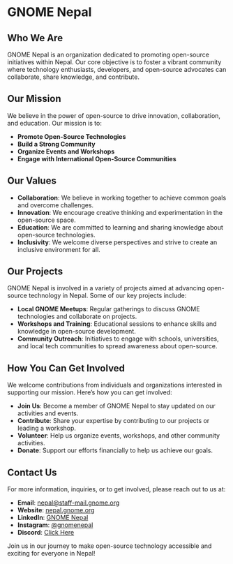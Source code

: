 # GNOME Nepal

## Who We Are

GNOME Nepal is an organization dedicated to promoting open-source initiatives within Nepal. Our core objective is to foster a vibrant community where technology enthusiasts, developers, and open-source advocates can collaborate, share knowledge, and contribute.

## Our Mission

We believe in the power of open-source to drive innovation, collaboration, and education. Our mission is to:

- **Promote Open-Source Technologies**
- **Build a Strong Community**
- **Organize Events and Workshops**
- **Engage with International Open-Source Communities**

## Our Values

- **Collaboration**: We believe in working together to achieve common goals and overcome challenges.
- **Innovation**: We encourage creative thinking and experimentation in the open-source space.
- **Education**: We are committed to learning and sharing knowledge about open-source technologies.
- **Inclusivity**: We welcome diverse perspectives and strive to create an inclusive environment for all.

## Our Projects

GNOME Nepal is involved in a variety of projects aimed at advancing open-source technology in Nepal. Some of our key projects include:

- **Local GNOME Meetups**: Regular gatherings to discuss GNOME technologies and collaborate on projects.
- **Workshops and Training**: Educational sessions to enhance skills and knowledge in open-source development.
- **Community Outreach**: Initiatives to engage with schools, universities, and local tech communities to spread awareness about open-source.

## How You Can Get Involved

We welcome contributions from individuals and organizations interested in supporting our mission. Here’s how you can get involved:

- **Join Us**: Become a member of GNOME Nepal to stay updated on our activities and events.
- **Contribute**: Share your expertise by contributing to our projects or leading a workshop.
- **Volunteer**: Help us organize events, workshops, and other community activities.
- **Donate**: Support our efforts financially to help us achieve our goals.

## Contact Us

For more information, inquiries, or to get involved, please reach out to us at:

- **Email**: nepal@staff-mail.gnome.org
- **Website**: [nepal.gnome.org](https://nepal.gnome.org/)
- **LinkedIn**: [GNOME Nepal](https://www.linkedin.com/company/gnomenepal/)
- **Instagram**: [@gnomenepal](https://www.instagram.com/gnomenepal/)
- **Discord**: [Click Here](https://discord.com/invite/tpsVFJN8WC)


Join us in our journey to make open-source technology accessible and exciting for everyone in Nepal!
